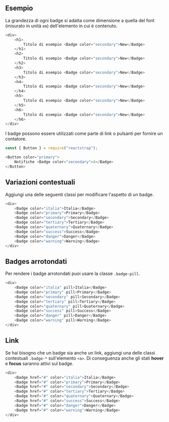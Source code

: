 ## Esempio

La grandezza di ogni badge si adatta come dimensione a quella del font (misurato in unità `em`) dell'elemento in cui è contenuto.

```js
<div>
    <h1>
        Titolo di esempio <Badge color="secondary">New</Badge>
    </h1>
    <h2>
        Titolo di esempio <Badge color="secondary">New</Badge>
    </h2>
    <h3>
        Titolo di esempio <Badge color="secondary">New</Badge>
    </h3>
    <h4>
        Titolo di esempio <Badge color="secondary">New</Badge>
    </h4>
    <h5>
        Titolo di esempio <Badge color="secondary">New</Badge>
    </h5>
    <h6>
        Titolo di esempio <Badge color="secondary">New</Badge>
    </h6>
</div>
```

I badge possono essere utilizzati come parte di link o pulsanti per fornire un contatore.

```js
const { Button } = require("reactstrap");

<Button color="primary">
    Notifiche <Badge color="secondary">4</Badge>
</Button>
```

## Variazioni contestuali

Aggiungi una delle seguenti classi per modificare l'aspetto di un badge.

```js
<div>
    <Badge color="italia">Italia</Badge>
    <Badge color="primary">Primary</Badge>
    <Badge color="secondary">Secondary</Badge>
    <Badge color="tertiary">Tertiary</Badge>
    <Badge color="quaternary">Quaternary</Badge>
    <Badge color="success">Success</Badge>
    <Badge color="danger">Danger</Badge>
    <Badge color="warning">Warning</Badge>
</div>
```

## Badges arrotondati

Per rendere i badge arrotondati puoi usare la classe `.badge-pill`.

```js
<div>
    <Badge color="italia" pill>Italia</Badge>
    <Badge color="primary" pill>Primary</Badge>
    <Badge color="secondary" pill>Secondary</Badge>
    <Badge color="tertiary" pill>Tertiary</Badge>
    <Badge color="quaternary" pill>Quaternary</Badge>
    <Badge color="success" pill>Success</Badge>
    <Badge color="danger" pill>Danger</Badge>
    <Badge color="warning" pill>Warning</Badge>
</div>
```

## Link

Se hai bisogno che un badge sia anche un link, aggiungi una delle classi contestuali `.badge-*` sull'elemento `<a>`. Di conseguenza anche gli stati **hover** e **focus** saranno attivi sul badge.

```js
<div>
    <Badge href="#" color="italia">Italia</Badge>
    <Badge href="#" color="primary">Primary</Badge>
    <Badge href="#" color="secondary">Secondary</Badge>
    <Badge href="#" color="tertiary">Tertiary</Badge>
    <Badge href="#" color="quaternary">Quaternary</Badge>
    <Badge href="#" color="success">Success</Badge>
    <Badge href="#" color="danger">Danger</Badge>
    <Badge href="#" color="warning">Warning</Badge>
</div>
```